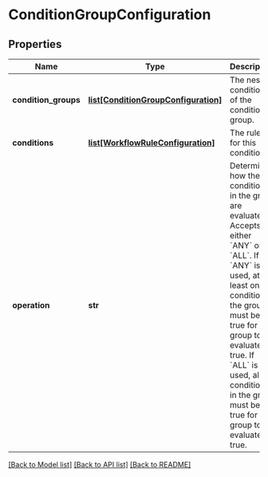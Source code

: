 # ConditionGroupConfiguration

## Properties
Name | Type | Description | Notes
------------ | ------------- | ------------- | -------------
**condition_groups** | [**list[ConditionGroupConfiguration]**](ConditionGroupConfiguration.md) | The nested conditions of the condition group. | [optional] 
**conditions** | [**list[WorkflowRuleConfiguration]**](WorkflowRuleConfiguration.md) | The rules for this condition. | [optional] 
**operation** | **str** | Determines how the conditions in the group are evaluated. Accepts either &#x60;ANY&#x60; or &#x60;ALL&#x60;. If &#x60;ANY&#x60; is used, at least one condition in the group must be true for the group to evaluate to true. If &#x60;ALL&#x60; is used, all conditions in the group must be true for the group to evaluate to true. | [optional] 

[[Back to Model list]](../README.md#documentation-for-models) [[Back to API list]](../README.md#documentation-for-api-endpoints) [[Back to README]](../README.md)

